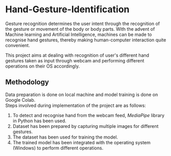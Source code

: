 # Hand-Gesture-Identification
<p> Gesture recognition determines the user intent through the recognition of the gesture or movement of the body or body parts. With the advent of Machine learning and Artificial Intelligence, machines can be made to recognise hand gestures, thereby making human-computer interaction quite convenient. </p>
<p> This project aims at dealing with recognition of user's different hand gestures taken as input through webcam and performing different operations on their OS accordingly. </p>

## Methodology
Data preparation is done on local machine and model training is done on Google Colab. <br /> 
Steps involved during implementation of the project are as follows:
<ol>
<li> To detect and recognise hand from the webcam feed, <i>MediaPipe</i> library in Python has been used. </li>
<li> Dataset has been prepared by capturing multiple images for different gestures. </li>
<li> The dataset has been used for training the model. </li>
<li> The trained model has been integrated with the operating system (Windows) to perform different operations. </li>
</ol>
